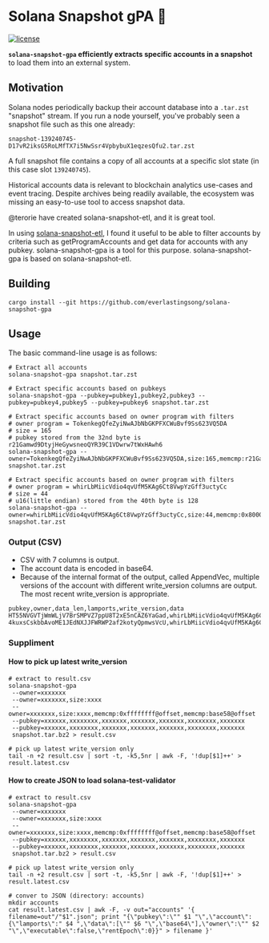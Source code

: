 # Solana Snapshot gPA 🧙

[![license](https://img.shields.io/badge/license-Apache--2.0-blue?style=flat-square)](#license)

**`solana-snapshot-gpa` efficiently extracts specific accounts in a snapshot** to load them into an external system.

## Motivation

Solana nodes periodically backup their account database into a `.tar.zst` "snapshot" stream.
If you run a node yourself, you've probably seen a snapshot file such as this one already:

```
snapshot-139240745-D17vR2iksG5RoLMfTX7i5NwSsr4VpbybuX1eqzesQfu2.tar.zst
```

A full snapshot file contains a copy of all accounts at a specific slot state (in this case slot `139240745`).

Historical accounts data is relevant to blockchain analytics use-cases and event tracing.
Despite archives being readily available, the ecosystem was missing an easy-to-use tool to access snapshot data.

@terorie have created solana-snapshot-etl, and it is great tool.

In using [solana-snapshot-etl](https://github.com/terorie/solana-snapshot-etl),
I found it useful to be able to filter accounts by criteria such as getProgramAccounts and get data for accounts with any pubkey.
solana-snapshot-gpa is a tool for this purpose. solana-snapshot-gpa is based on solana-snapshot-etl.

## Building

```shell
cargo install --git https://github.com/everlastingsong/solana-snapshot-gpa
```

## Usage

The basic command-line usage is as follows:

```
# Extract all accounts
solana-snapshot-gpa snapshot.tar.zst

# Extract specific accounts based on pubkeys
solana-snapshot-gpa --pubkey=pubkey1,pubkey2,pubkey3 --pubkey=pubkey4,pubkey5 --pubkey=pubkey6 snapshot.tar.zst

# Extract specific accounts based on owner program with filters
# owner program = TokenkegQfeZyiNwAJbNbGKPFXCWuBvf9Ss623VQ5DA
# size = 165
# pubkey stored from the 32nd byte is r21Gamwd9DtyjHeGywsneoQYR39C1VDwrw7tWxHAwh6
solana-snapshot-gpa --owner=TokenkegQfeZyiNwAJbNbGKPFXCWuBvf9Ss623VQ5DA,size:165,memcmp:r21Gamwd9DtyjHeGywsneoQYR39C1VDwrw7tWxHAwh6@32 snapshot.tar.zst

# Extract specific accounts based on owner program with filters
# owner program = whirLbMiicVdio4qvUfM5KAg6Ct8VwpYzGff3uctyCc
# size = 44
# u16(little endian) stored from the 40th byte is 128
solana-snapshot-gpa --owner=whirLbMiicVdio4qvUfM5KAg6Ct8VwpYzGff3uctyCc,size:44,memcmp:0x8000@40 snapshot.tar.zst
```

### Output (CSV)
* CSV with 7 columns is output.
* The account data is encoded in base64.
* Because of the internal format of the output, called AppendVec, multiple versions of the account with different write_version columns are output. The most recent write_version is appropriate.

```
pubkey,owner,data_len,lamports,write_version,data
HT55NVGVTjWmWLjV7BrSMPVZ7ppU8T2xE5nCAZ6YaGad,whirLbMiicVdio4qvUfM5KAg6Ct8VwpYzGff3uctyCc,44,1197120,492556471222,OEufTI5EvmkT5EH4ORPKaLBjT7Al/eqohzfoQRDRJV41ezN33e4czUAAuAs=
4kuxsCskbbAvoME1JEdNXJJFWRWP2af2kotyQpmwsVcU,whirLbMiicVdio4qvUfM5KAg6Ct8VwpYzGff3uctyCc,44,1197120,490748093121,OEufTI5EvmkF3IgGzHvjy10P4GItvoRPV06kXHzKT391zj26u8lAs0AArA0=
```

### Suppliment

#### How to pick up latest write_version

```
# extract to result.csv
solana-snapshot-gpa
 --owner=xxxxxxx
 --owner=xxxxxxx,size:xxxx
 --owner=xxxxxxx,size:xxxx,memcmp:0xffffffff@offset,memcmp:base58@offset
 --pubkey=xxxxxx,xxxxxxxx,xxxxxxx,xxxxxxx,xxxxxxx,xxxxxxxx,xxxxxxx
 --pubkey=xxxxxx,xxxxxxxx,xxxxxxx,xxxxxxx,xxxxxxx,xxxxxxxx,xxxxxxx
 snapshot.tar.bz2 > result.csv

# pick up latest write_version only
tail -n +2 result.csv | sort -t, -k5,5nr | awk -F, '!dup[$1]++' > result.latest.csv
```

#### How to create JSON to load solana-test-validator

```
# extract to result.csv
solana-snapshot-gpa
 --owner=xxxxxxx
 --owner=xxxxxxx,size:xxxx
 --owner=xxxxxxx,size:xxxx,memcmp:0xffffffff@offset,memcmp:base58@offset
 --pubkey=xxxxxx,xxxxxxxx,xxxxxxx,xxxxxxx,xxxxxxx,xxxxxxxx,xxxxxxx
 --pubkey=xxxxxx,xxxxxxxx,xxxxxxx,xxxxxxx,xxxxxxx,xxxxxxxx,xxxxxxx
 snapshot.tar.bz2 > result.csv

# pick up latest write_version only
tail -n +2 result.csv | sort -t, -k5,5nr | awk -F, '!dup[$1]++' > result.latest.csv

# conver to JSON (directory: accounts)
mkdir accounts
cat result.latest.csv | awk -F, -v out="accounts" '{ filename=out"/"$1".json"; print "{\"pubkey\":\"" $1 "\",\"account\":{\"lamports\":" $4 ",\"data\":[\"" $6 "\",\"base64\"],\"owner\":\"" $2 "\",\"executable\":false,\"rentEpoch\":0}}" > filename }'
```
